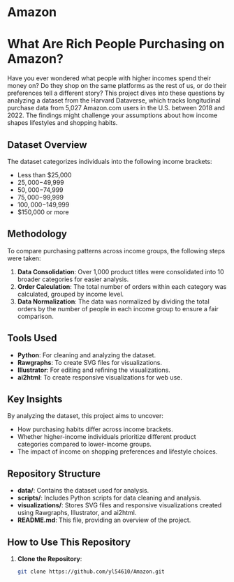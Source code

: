 # Amazon

# What Are Rich People Purchasing on Amazon?

Have you ever wondered what people with higher incomes spend their money on? Do they shop on the same platforms as the rest of us, or do their preferences tell a different story? This project dives into these questions by analyzing a dataset from the Harvard Dataverse, which tracks longitudinal purchase data from 5,027 Amazon.com users in the U.S. between 2018 and 2022. The findings might challenge your assumptions about how income shapes lifestyles and shopping habits.

## Dataset Overview

The dataset categorizes individuals into the following income brackets:
- Less than $25,000
- $25,000−$49,999
- $50,000−$74,999
- $75,000−$99,999
- $100,000−$149,999
- $150,000 or more

## Methodology

To compare purchasing patterns across income groups, the following steps were taken:
1. **Data Consolidation**: Over 1,000 product titles were consolidated into 10 broader categories for easier analysis.
2. **Order Calculation**: The total number of orders within each category was calculated, grouped by income level.
3. **Data Normalization**: The data was normalized by dividing the total orders by the number of people in each income group to ensure a fair comparison.

## Tools Used

- **Python**: For cleaning and analyzing the dataset.
- **Rawgraphs**: To create SVG files for visualizations.
- **Illustrator**: For editing and refining the visualizations.
- **ai2html**: To create responsive visualizations for web use.

## Key Insights

By analyzing the dataset, this project aims to uncover:
- How purchasing habits differ across income brackets.
- Whether higher-income individuals prioritize different product categories compared to lower-income groups.
- The impact of income on shopping preferences and lifestyle choices.

## Repository Structure

- **data/**: Contains the dataset used for analysis.
- **scripts/**: Includes Python scripts for data cleaning and analysis.
- **visualizations/**: Stores SVG files and responsive visualizations created using Rawgraphs, Illustrator, and ai2html.
- **README.md**: This file, providing an overview of the project.

## How to Use This Repository

1. **Clone the Repository**:
   ```bash
   git clone https://github.com/yl54610/Amazon.git
 
